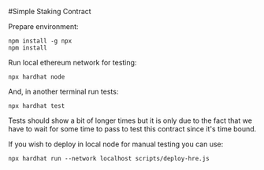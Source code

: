 #Simple Staking Contract

Prepare environment:
```aidl
npm install -g npx
npm install
```

Run local ethereum network for testing:

```aidl
npx hardhat node
```

And, in another terminal run tests:
```aidl
npx hardhat test
```
Tests should show a bit of longer times but it is only due to the fact that we have to wait for some time to pass to test this contract since it's time bound.

If you wish to deploy in local node for manual testing you can use:

```aidl
npx hardhat run --network localhost scripts/deploy-hre.js
```
